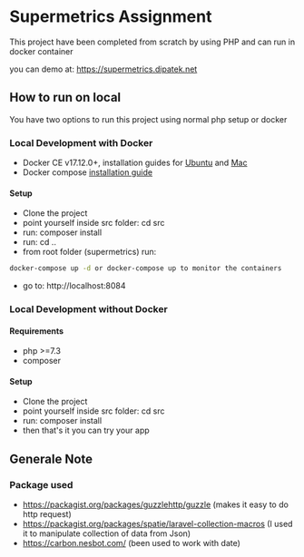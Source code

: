 # Supermetrics Assignment

This project have been completed from scratch by using PHP and can run in docker container

you can demo at: https://supermetrics.dipatek.net

## How to run on local
You have two options to run this project using normal php setup or docker


### Local Development with Docker

- Docker CE v17.12.0+, installation guides for [Ubuntu](https://docs.docker.com/engine/installation/linux/docker-ce/ubuntu/) and [Mac](https://docs.docker.com/docker-for-mac/install/)
- Docker compose [installation guide](https://docs.docker.com/compose/install/)

#### Setup

- Clone the project
- point yourself inside src folder: cd src
- run: composer install
- run: cd ..
- from root folder (supermetrics) run: 
```sh
docker-compose up -d or docker-compose up to monitor the containers
```
- go to: http://localhost:8084


### Local Development without Docker

#### Requirements

- php >=7.3
- composer

#### Setup

- Clone the project
- point yourself inside src folder: cd src
- run: composer install
- then that's it you can try your app


## Generale Note

### Package used

- https://packagist.org/packages/guzzlehttp/guzzle (makes it easy to do http request)
- https://packagist.org/packages/spatie/laravel-collection-macros (I used it to manipulate collection of data from Json)
- https://carbon.nesbot.com/ (been used to work with date)

